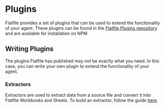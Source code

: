 # Plugins

Flatfile provides a set of plugins that can be used to extend the functionality of your agent. These plugins can be 
found in the [Flatfile Plugins repository](https://github.com/flatfile/flatfile-plugins) and are available for installation
on NPM.

## Writing Plugins

The plugins Flatfile has published may not be exactly what you need. In this case, you can write your own plugin to 
extend the functionality of your agent.

### Extractors

Extractors are used to extract data from a source file and convert it into Flatfile Workbooks and Sheets. To build an 
extractor, follow the guide [here](../building-extractors/AGENT.md).